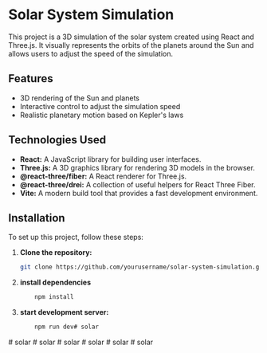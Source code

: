 # Solar System Simulation

This project is a 3D simulation of the solar system created using React and Three.js. It visually represents the orbits of the planets around the Sun and allows users to adjust the speed of the simulation.

## Features

- 3D rendering of the Sun and planets
- Interactive control to adjust the simulation speed
- Realistic planetary motion based on Kepler's laws

## Technologies Used

- **React:** A JavaScript library for building user interfaces.
- **Three.js:** A 3D graphics library for rendering 3D models in the browser.
- **@react-three/fiber:** A React renderer for Three.js.
- **@react-three/drei:** A collection of useful helpers for React Three Fiber.
- **Vite:** A modern build tool that provides a fast development environment.

## Installation

To set up this project, follow these steps:

1. **Clone the repository:**
   ```bash
   git clone https://github.com/yourusername/solar-system-simulation.git

2. **install dependencies**
    ```bash
        npm install

3. **start development server:**
    ```bash
        npm run dev#   s o l a r  
 #   s o l a r  
 #   s o l a r  
 #   s o l a r  
 #   s o l a r  
 #   s o l a r  
 #   s o l a r  
 